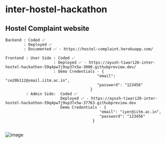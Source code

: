 # inter-hostel-hackathon

## Hostel Complaint website
```
Backend : Coded ✅
        : Deployed ✅
        : Documented ✅ - https://hostel-complaint.herokuapp.com/

Frontend : User Side : Coded ✅
                     : Deployed ✅ - https://ayush-tiwari26-inter-hostel-hackathon-59q4pw7j9xp37x5w-3000.githubpreview.dev/
                     : Demo Credentials - {
                                        "email": "ce20b112@smail.iitm.ac.in",
                                        "password": "123456"
                                     }
         : Admin Side:  Coded ✅
                        Deployed ✅ - https://ayush-tiwari26-inter-hostel-hackathon-59q4pw7j9xp37x5w-37763.githubpreview.dev
                        Demo Credentials - {
                                         "email": "iyer@iitm.ac.in",
                                         "password": "123456"
                                      }
                    
```

![image](https://user-images.githubusercontent.com/74463091/188301299-604dec53-21f3-4dce-8f6c-92fcfaa18c34.png)
